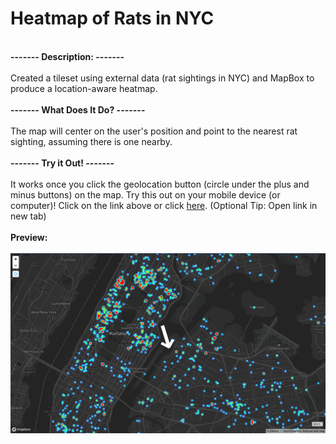 # Heatmap of Rats in NYC
<br><strong> ------- Description: ------- </strong><br><br>Created a tileset using external data (rat sightings in NYC) and MapBox to produce a location-aware heatmap.<br>
<br><strong> ------- What Does It Do? ------- </strong><br><br> The map will center on the user's position and point to the nearest rat sighting, assuming there is one nearby.<br>
<BR><strong> ------- Try it Out! ------- </strong><br><br> It works once you click the geolocation button (circle under the plus and minus buttons) on the map. Try this out on your mobile device (or computer)! Click on the link above or click <a href="https://leesel.github.io/nyc_rats/" target="blank">here</a>. (Optional Tip: Open link in new tab)<br><br>
<strong> Preview: </strong> </br><br>
<img src="nyc_rats_heatmap.png" alt="nyc rats heatmap"/>
